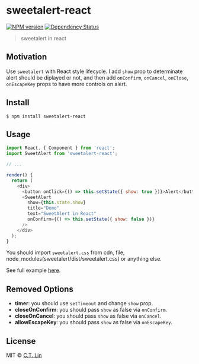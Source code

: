 # sweetalert-react

[![NPM version][npm-image]][npm-url]
[![Dependency Status][david_img]][david_site]

> sweetalert in react

## Motivation

Use `sweetalert` with React style lifecycle. I add `show` prop to determinate alert should be diplayed or not, and then add `onConfirm`, `onCancel`, `onClose`, `onEscapeKey` props to have more controls on alert.

## Install

```
$ npm install sweetalert-react
```

## Usage

```js
import React, { Component } from 'react';
import SweetAlert from 'sweetalert-react';

// ...

render() {
  return (
    <div>
      <button onClick={() => this.setState({ show: true })}>Alert</button>
      <SweetAlert
        show={this.state.show}
        title="Demo"
        text="SweetAlert in React"
        onConfirm={() => this.setState({ show: false })}
      />
    </div>
  );
}
```

You should import `sweetalert.css` from cdn, file, node_modules(sweetalert/dist/sweetalert.css) or anything else.

See full example [here](./examples).

## Removed Options

- **timer**: you should use `setTimeout` and change `show` prop.
- **closeOnConfirm**: you should pass `show` as false via `onConfirm`.
- **closeOnCancel**: you should pass `show` as false via `onCancel`.
- **allowEscapeKey**: you should pass `show` as false via `onEscapeKey`.

## License

MIT © [C.T. Lin](https://github.com/chentsulin/sweetalert-react)

[npm-image]: https://badge.fury.io/js/sweetalert-react.svg
[npm-url]: https://npmjs.org/package/sweetalert-react
[travis-image]: https://travis-ci.org/chentsulin/sweetalert-react.svg
[travis-url]: https://travis-ci.org/chentsulin/sweetalert-react
[coveralls-image]: https://coveralls.io/repos/chentsulin/sweetalert-react/badge.svg?branch=master&service=github
[coveralls-url]: https://coveralls.io/r/chentsulin/sweetalert-react?branch=master
[david_img]: https://david-dm.org/chentsulin/sweetalert-react.svg
[david_site]: https://david-dm.org/chentsulin/sweetalert-react

